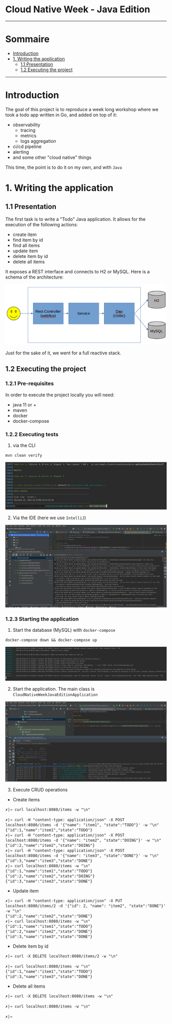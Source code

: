 # Cloud Native Week - Java Edition

---

Sommaire
=================

<!--ts-->

- [Introduction](#introduction)
- [1. Writing the application](#exécution-du-code-dinfra)
  * [1.1 Presentation](#11-presentation)
  * [1.2 Executing the project](#12-executing-the-project)

---

# Introduction

The goal of this project is to reproduce a week long workshop where we took a todo app written in Go, and added on top of it:
- observability
  - tracing
  - metrics
  - logs aggregation
- ci/cd pipeline
- alerting
- and some other "cloud native" things

This time, the point is to do it on my own, and with `Java`

# 1. Writing the application

## 1.1 Presentation

The first task is to write a "Todo" Java application. It allows for the execution of the following actions:
- create item
- find item by id
- find all items
- update item
- delete item by id
- delete all items

It exposes a REST interface and connects to H2 or MySQL. Here is a schema of the architecture:

![](docs/1-archi.png)

Just for the sake of it, we went for a full reactive stack.

## 1.2 Executing the project

### 1.2.1 Pre-requisites

In order to execute the project locally you will need:
- java 11 or +
- maven
- docker
- docker-compose

### 1.2.2 Executing tests
1. via the CLI

```shell
mvn clean verify
```

![](docs/2.1-local-execution.png)

2. Via the IDE (here we use `IntelliJ`)

![](docs/2.2-local-execution.png)

### 1.2.3 Starting the application

1. Start the database (MySQL) with `docker-compose`

```shell
docker-compose down && docker-compose up
```

![](docs/2.3-local-execution.png)

2. Start the application. The main class is `CloudNativeWeekJavaEditionApplication`

![](docs/2.4-local-execution.png)

3. Execute CRUD operations
- Create items
```shell
✗|→ curl localhost:8080/items -w "\n"

✗|→ curl -H "content-type: application/json" -X POST localhost:8080/items -d '{"name": "item1", "state":"TODO"}' -w "\n"
{"id":1,"name":"item1","state":"TODO"}
✗|→ curl -H "content-type: application/json" -X POST localhost:8080/items -d '{"name": "item2", "state":"DOING"}' -w "\n"
{"id":2,"name":"item2","state":"DOING"}
✗|→ curl -H "content-type: application/json" -X POST localhost:8080/items -d '{"name": "item3", "state":"DONE"}' -w "\n"
{"id":3,"name":"item3","state":"DONE"}
✗|→ curl localhost:8080/items -w "\n"
{"id":1,"name":"item1","state":"TODO"}
{"id":2,"name":"item2","state":"DOING"}
{"id":3,"name":"item3","state":"DONE"}

```

- Update item

```shell
✗|→ curl -H "content-type: application/json" -X PUT localhost:8080/items/2 -d '{"id": 2, "name": "item2", "state":"DONE"}' -w "\n"
{"id":2,"name":"item2","state":"DONE"}
✗|→ curl localhost:8080/items -w "\n"
{"id":1,"name":"item1","state":"TODO"}
{"id":2,"name":"item2","state":"DONE"}
{"id":3,"name":"item3","state":"DONE"}

```

- Delete item by id

```shell
✗|→ curl -X DELETE localhost:8080/items/2 -w "\n"

✗|→ curl localhost:8080/items -w "\n"
{"id":1,"name":"item1","state":"TODO"}
{"id":3,"name":"item3","state":"DONE"}

```

- Delete all items

```shell
✗|→ curl -X DELETE localhost:8080/items -w "\n"

✗|→ curl localhost:8080/items -w "\n"

✗|→ 
```